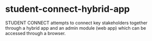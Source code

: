 # student-connect-hybrid-app
STUDENT CONNECT attempts to connect key stakeholders together through a hybrid app and an admin module (web app) which can be accessed through a browser.

